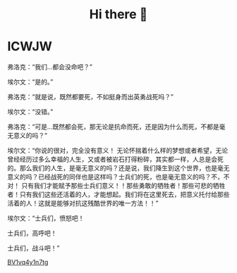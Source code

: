<h1 align='center'>
  Hi there 👋
</h1>

# ICWJW

弗洛克：“我们…都会没命吧？”

埃尔文：“是的。”

弗洛克：“就是说，既然都要死，不如挺身而出英勇战死吗？”

埃尔文：“没错。”

弗洛克：“可是…既然都会死，那无论是抗命而死，还是因为什么而死，不都是毫无意义的吗？”

埃尔文：“你说的很对，完全没有意义！
无论怀揣着什么样的梦想或者希望，无论曾经经历过多么幸福的人生，又或者被岩石打得粉碎，其实都一样，人总是会死的。那么我们的人生，是毫无意义的吗？还是说，我们降生到这个世界，也是毫无意义的吗？已经战死的同伴也是这样吗？士兵们的死，也是毫无意义的吗？不，不对！
只有我们才能赋予那些士兵们意义！！那些勇敢的牺牲者！那些可悲的牺牲者！只有我们这些还活着的人，才能想起。我们将在这里死去，把意义托付给那些活着的人！这就是能够对抗这残酷世界的唯一方法！！”

埃尔文：“士兵们，愤怒吧！

士兵们，高呼吧！

士兵们，战斗吧！” 

[BV1vq4y1n7tg](http://b23.tv/gePwMf)

